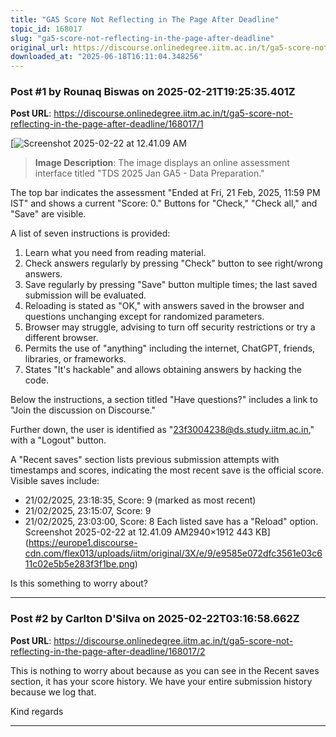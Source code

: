 ```yaml
---
title: "GA5 Score Not Reflecting in The Page After Deadline"
topic_id: 168017
slug: "ga5-score-not-reflecting-in-the-page-after-deadline"
original_url: https://discourse.onlinedegree.iitm.ac.in/t/ga5-score-not-reflecting-in-the-page-after-deadline/168017
downloaded_at: "2025-06-18T16:11:04.348256"
---
```


### Post #1 by Rounaq Biswas on 2025-02-21T19:25:35.401Z
**Post URL**: https://discourse.onlinedegree.iitm.ac.in/t/ga5-score-not-reflecting-in-the-page-after-deadline/168017/1

[![Screenshot 2025-02-22 at 12.41.09 AM](https://europe1.discourse-cdn.com/flex013/uploads/iitm/optimized/3X/e/9/e9585e072dfc3561e03c611c02e5b5e283f3f1be_2_690x448.png)

> **Image Description**: The image displays an online assessment interface titled "TDS 2025 Jan GA5 - Data Preparation."

The top bar indicates the assessment "Ended at Fri, 21 Feb, 2025, 11:59 PM IST" and shows a current "Score: 0." Buttons for "Check," "Check all," and "Save" are visible.

A list of seven instructions is provided:
1.  Learn what you need from reading material.
2.  Check answers regularly by pressing "Check" button to see right/wrong answers.
3.  Save regularly by pressing "Save" button multiple times; the last saved submission will be evaluated.
4.  Reloading is stated as "OK," with answers saved in the browser and questions unchanging except for randomized parameters.
5.  Browser may struggle, advising to turn off security restrictions or try a different browser.
6.  Permits the use of "anything" including the internet, ChatGPT, friends, libraries, or frameworks.
7.  States "It's hackable" and allows obtaining answers by hacking the code.

Below the instructions, a section titled "Have questions?" includes a link to "Join the discussion on Discourse."

Further down, the user is identified as "23f3004238@ds.study.iitm.ac.in," with a "Logout" button.

A "Recent saves" section lists previous submission attempts with timestamps and scores, indicating the most recent save is the official score. Visible saves include:
*   21/02/2025, 23:18:35, Score: 9 (marked as most recent)
*   21/02/2025, 23:15:07, Score: 9
*   21/02/2025, 23:03:00, Score: 8
Each listed save has a "Reload" option.
Screenshot 2025-02-22 at 12.41.09 AM2940×1912 443 KB](https://europe1.discourse-cdn.com/flex013/uploads/iitm/original/3X/e/9/e9585e072dfc3561e03c611c02e5b5e283f3f1be.png)

Is this something to worry about?

---

### Post #2 by Carlton D'Silva on 2025-02-22T03:16:58.662Z
**Post URL**: https://discourse.onlinedegree.iitm.ac.in/t/ga5-score-not-reflecting-in-the-page-after-deadline/168017/2

This is nothing to worry about because as you can see in the Recent saves section, it has your score history. We have your entire submission history because we log that.

Kind regards

---
